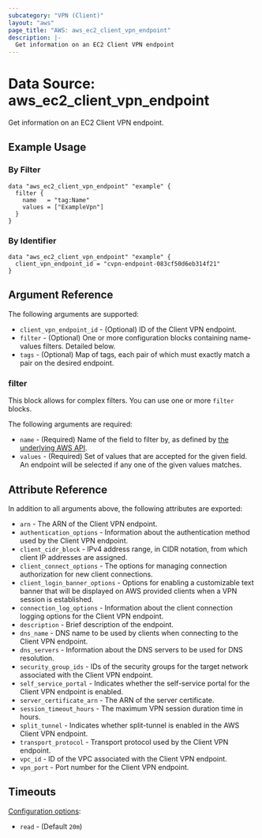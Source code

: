 ```yaml
---
subcategory: "VPN (Client)"
layout: "aws"
page_title: "AWS: aws_ec2_client_vpn_endpoint"
description: |-
  Get information on an EC2 Client VPN endpoint
---
```


# Data Source: aws_ec2_client_vpn_endpoint

Get information on an EC2 Client VPN endpoint.

## Example Usage

### By Filter

```hcl
data "aws_ec2_client_vpn_endpoint" "example" {
  filter {
    name   = "tag:Name"
    values = ["ExampleVpn"]
  }
}
```

### By Identifier

```hcl
data "aws_ec2_client_vpn_endpoint" "example" {
  client_vpn_endpoint_id = "cvpn-endpoint-083cf50d6eb314f21"
}
```

## Argument Reference

The following arguments are supported:

* `client_vpn_endpoint_id` - (Optional) ID of the Client VPN endpoint.
* `filter` - (Optional) One or more configuration blocks containing name-values filters. Detailed below.
* `tags` - (Optional) Map of tags, each pair of which must exactly match a pair on the desired endpoint.

### filter

This block allows for complex filters. You can use one or more `filter` blocks.

The following arguments are required:

* `name` - (Required) Name of the field to filter by, as defined by [the underlying AWS API](https://docs.aws.amazon.com/AWSEC2/latest/APIReference/API_DescribeClientVpnEndpoints.html).
* `values` - (Required) Set of values that are accepted for the given field. An endpoint will be selected if any one of the given values matches.

## Attribute Reference

In addition to all arguments above, the following attributes are exported:

* `arn` -  The ARN of the Client VPN endpoint.
* `authentication_options` - Information about the authentication method used by the Client VPN endpoint.
* `client_cidr_block` - IPv4 address range, in CIDR notation, from which client IP addresses are assigned.
* `client_connect_options` - The options for managing connection authorization for new client connections.
* `client_login_banner_options` - Options for enabling a customizable text banner that will be displayed on AWS provided clients when a VPN session is established.
* `connection_log_options` - Information about the client connection logging options for the Client VPN endpoint.
* `description` - Brief description of the endpoint.
* `dns_name` - DNS name to be used by clients when connecting to the Client VPN endpoint.
* `dns_servers` - Information about the DNS servers to be used for DNS resolution.
* `security_group_ids` - IDs of the security groups for the target network associated with the Client VPN endpoint.
* `self_service_portal` - Indicates whether the self-service portal for the Client VPN endpoint is enabled.
* `server_certificate_arn` - The ARN of the server certificate.
* `session_timeout_hours` - The maximum VPN session duration time in hours.
* `split_tunnel` - Indicates whether split-tunnel is enabled in the AWS Client VPN endpoint.
* `transport_protocol` - Transport protocol used by the Client VPN endpoint.
* `vpc_id` - ID of the VPC associated with the Client VPN endpoint.
* `vpn_port` - Port number for the Client VPN endpoint.

## Timeouts

[Configuration options](https://www.terraform.io/docs/configuration/blocks/resources/syntax.html#operation-timeouts):

- `read` - (Default `20m`)
